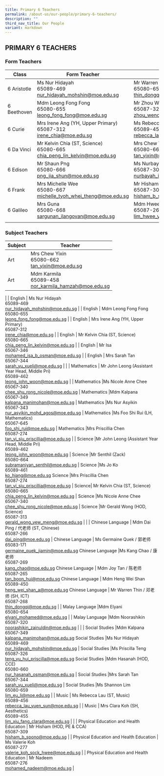 ```yaml
---
title: Primary 6 Teachers
permalink: /about-us/our-people/primary-6-teachers/
description: ""
third_nav_title: Our People
variant: markdown
---
```

## PRIMARY 6 TEACHERS

### Form Teachers

| Class | Form Teacher | Form Teacher |
|---|---|---|
| 6 Aristotle | Ms Nur Hidayah<br>65089-469<br>[nur\_hidayah\_mohshin@moe.edu.sg](mailto:nur\_hidayah\_mohshin@moe.edu.sg) |Mr Warren Thin (HOD, ICT)<br>65080-652<br>[thin\_dongqi@moe.edu.sg](mailto:thin\_dongqi@moe.edu.sg) |
| 6 Beethoven |Mdm Leong Fong Fong<br>65080-655<br>[leong\_fong\_fong@moe.edu.sg](mailto:leong\_fong\_fong@moe.edu.sg) | Mr Zhou Wencong (HOD, SM)<br>65087-322<br>[zhou\_wencong@moe.edu.sg](mailto:zhou\_wencong@moe.edu.sg) |
| 6 Curie | Mrs Irene Ang (YH, Upper Primary)<br>65087-312<br>[irene\_chia@moe.edu.sg](mailto:irene\_chia@moe.edu.sg) | Ms Rebecca Lau (ST, Music)<br>65089-456<br>[rebecca\_lau\_yuen\_sun@moe.edu.sg](mailto:rebecca\_lau\_yuen\_sun@moe.edu.sg) |
| 6 Da Vinci |Mr Kelvin Chia (ST, Science)<br>65080-665<br>[chia\_peng\_lin\_kelvin@moe.edu.sg](mailto:chia\_peng\_lin\_kelvin@moe.edu.sg) | Mrs Chew Yixin<br>65080-662<br>[tan\_yixin@moe.edu.sg](mailto:tan\_yixin@moe.edu.sg) |
| 6 Edison | Mr Shaun Png<br>65080-666<br>[png\_jia\_shun@moe.edu.sg](mailto:png\_jia\_shun@moe.edu.sg) | Ms Nurbayah<br>65087-300 (Ext 651)<br>[nurbayah\_ismail@moe.edu.sg](mailto:nurbayah\_ismail@moe.edu.sg) |
| 6 Frank | Mrs Michelle Wee<br>65080-667<br>[michelle\_tyoh\_whei\_theng@moe.edu.sg](mailto:michelle\_tyoh\_whei\_theng@moe.edu.sg) |Mr Hisham (HOD, PE &amp; CCA)<br>65087-309<br>[hisham\_b\_spono@moe.edu.sg](mailto:hisham\_b\_spono@moe.edu.sg) |
 6 Galileo | Mrs Guna<br>65080-668<br>[sargunan\_ilangovan@moe.edu.sg](mailto:sargunan\_ilangovan@moe.edu.sg) |Mdm Hwee Yeng<br>65087-268<br>[lim\_hwee\_yeng@moe.edu.sg](mailto:lim\_hwee\_yeng@moe.edu.sg)
| | | |

### Subject Teachers

| Subject | Teacher |
|---|---|
| Art |Mrs Chew Yixin<br>65080-662<br>[tan\_yixin@moe.edu.sg](mailto:tan\_yixin@moe.edu.sg) |
Art |Mdm Karmila<br>65089-458<br>[nor\_karmila\_hamzah@moe.edu.sg](mailto:nor\_karmila\_hamzah@moe.edu.sg)
|
| English | Ms Nur Hidayah<br>65089-469<br>[nur\_hidayah\_mohshin@moe.edu.sg](mailto:nur\_hidayah\_mohshin@moe.edu.sg) |
| English | Mdm Leong Fong Fong<br>65080-655<br>[leong\_fong\_fong@moe.edu.sg](mailto:leong\_fong\_fong@moe.edu.sg) |
| English | Mrs Irene Ang (YH, Upper Primary)<br>65087-312<br>[irene\_chia@moe.edu.sg](mailto:irene\_chia@moe.edu.sg) |
| English | Mr Kelvin Chia (ST, Science)<br>65080-665<br>[chia\_peng\_lin\_kelvin@moe.edu.sg](mailto:chia\_peng\_lin\_kelvin@moe.edu.sg) |
| English | Mr Isa<br>65067-346<br>[mohamed\_isa\_b\_osman@moe.edu.sg](mailto:mohamed\_isa\_b\_osman@moe.edu.sg) |
| English | Mrs&nbsp;Sarah Tan<br>65067-344<br>[sarah\_yu\_xueli@moe.edu.sg](mailto:sarah\_yu\_xueli@moe.edu.sg) |
|
| Mathematics | Mr&nbsp;John Leong (Assistant Year Head, Middle Pri)<br>65089-462<br>[leong\_john\_woon@moe.edu.sg](mailto:leong\_john\_woon@moe.edu.sg) |
| Mathematics |Ms&nbsp;Nicole Anne Chee<br>65067-340<br>[chee\_shu\_rong\_nicole@moe.edu.sg](mailto:chee\_shu\_rong\_nicole@moe.edu.sg) |
Mathematics |Mdm&nbsp;Kalpana<br>65067-349<br>[kalpana\_manimohan@moe.edu.sg](mailto:chee\_shu\_rong\_nicole@moe.edu.sg) |
Mathematics |Ms Nur Asyikin<br>65067-343<br>[nur\_asyikin\_mohd\_agos@moe.edu.sg](mailto:nur\_asyikin\_mohd\_agos@moe.edu.sg) |
Mathematics |Ms Foo Shi Rui (LH, Mathematics)<br>65067-645<br>[foo\_shi\_rui@moe.edu.sg](mailto:foo\_shi\_rui@moe.edu.sg) |
Mathematics |Mrs&nbsp;Priscillia Chen<br>65087-274<br>[tan\_yi\_siu\_priscillia@moe.edu.sg](mailto:tan\_yi\_siu\_priscillia@moe.edu.sg) |
|
Science |Mr John Leong (Assistant Year Head, Middle Pri)<br>65089-462<br>[leong\_john\_woon@moe.edu.sg](mailto:leong\_john\_woon@moe.edu.sg) |
Science |Mr Senthil (Zack)<br>65080-664<br>[subramaniyan\_senthil@moe.edu.sg](mailto:subramaniyan\_senthil@moe.edu.sg) |
Science |Ms&nbsp;Jo Ko<br>65089-461<br>[ko\_hiang@moe.edu.sg](mailto:vko\_hiang@moe.edu.sg) 
Science |Mrs&nbsp;Priscillia Chen<br>65087-274<br>[tan\_yi\_siu\_priscillia@moe.edu.sg](mailto:tan\_yi\_siu\_priscillia@moe.edu.sg) |
Science| Mr&nbsp;Kelvin Chia (ST, Science)<br>65080-665<br>[chia\_peng\_lin\_kelvin@moe.edu.sg](mailto:chia\_peng\_lin\_kelvin@moe.edu.sg) |
Science |Ms&nbsp;Nicole Anne Chee<br>65067-340<br>[chee\_shu\_rong\_nicole@moe.edu.sg](mailto:chee\_shu\_rong\_nicole@moe.edu.sg) |
Science |Mr Gerald Wong (HOD, Science)<br>65087-313<br>[gerald\_wong\_yew\_meng@moe.edu.sg](mailto:gerald\_wong\_yew\_meng@moe.edu.sg) |
|
| Chinese Language | Mdm&nbsp;Dai Ping / 代老师 (ST, Chinese)<br>65087-266<br>[dai\_ping@moe.edu.sg](mailto:dai\_ping@moe.edu.sg) |
Chinese Language | Ms Germaine Quek / 郭老师<br>65083-171<br>[germaine\_quek\_jiamin@moe.edu.sg](mailto:germaine\_quek\_jiamin@moe.edu.sg) 
Chinese Language |Ms Kang Chao /&nbsp;康老师<br>65087-269<br>[kang\_chao@moe.edu.sg](mailto:kang\_chao@moe.edu.sg) 
Chinese Language | Mdm Joy Tan / 陈老师<br>65087-265<br>[tan\_boon\_hui@moe.edu.sg](mailto:tan\_boon\_hui@moe.edu.sg) 
Chinese Language | Mdm Heng Wei Shan<br>65089-450<br>[heng\_wei\_shan\_a@moe.edu.sg](mailto:heng\_wei\_shan\_a@moe.edu.sg) 
Chinese Language | Mr Warren Thin /&nbsp;邓老师&nbsp;(SH, ICT)<br>65087-268<br>[thin\_dongqi@moe.edu.sg](mailto:thin\_dongqi@moe.edu.sg) 
|
| Malay Language |Mdm Elyani<br>65080-654<br>[elyani\_mohamed@moe.edu.sg](mailto:elyani\_mohamed@moe.edu.sg) |
| Malay Language  |Mdm Noorashikin<br>65087-320<br>[noorashikin\_zainuldin@moe.edu.sg](mailto:noorashikin\_zainuldin@moe.edu.sg) |
|
| Social Studies |Mdm&nbsp;Kalpana<br>65067-349<br>[kalpana\_manimohan@moe.edu.sg](mailto:kalpana\_manimohan@moe.edu.sg) 
Social Studies |Ms Nur Hidayah<br>65089-469<br>[nur\_hidayah\_mohshin@moe.edu.sg](mailto:nur\_hidayah\_mohshin@moe.edu.sg) |
Social Studies |Ms Priscilla Teng<br>65087-326<br>[teng\_yu\_hui\_priscilla@moe.edu.sg](mailto:teng\_yu\_hui\_priscilla@moe.edu.sg) 
Social Studies |Mdm&nbsp;Hasanah (HOD, CCE)<br>65080-660<br>[nur\_hasanah\_osman@moe.edu.sg](mailto:nur\_hasanah\_osman@moe.edu.sg) |
Social Studies |Mrs&nbsp;Sarah Tan<br>65067-344<br>[sarah\_yu\_xueli@moe.edu.sg](mailto:sarah\_yu\_xueli@moe.edu.sg) |
Social Studies |Ms Shannon Lim<br>65080-659<br>[lim\_eu\_li@moe.edu.sg](mailto:lim\_eu\_li@moe.edu.sg) 
|
| Music | Ms Rebecca Lau (ST, Music)<br>65089-456<br>[rebecca\_lau\_yuen\_sun@moe.edu.sg](mailto:rebecca\_lau\_yuen\_sun@moe.edu.sg) |
| Music | Mrs Clara Koh (SH, Aesthetics)<br>65089-455<br>[lim_xiu_fang_clara@moe.edu.sg](mailto:lim_xiu_fang_clara@moe.edu.sg) |
|
| Physical Education and Health Education | Mr Hisham (HOD, PE &amp; CCA)<br>65087-309<br>[hisham\_b\_spono@moe.edu.sg](mailto:hisham\_b\_spono@moe.edu.sg) |
| Physical Education and Health Education | Ms Valerie Koh<br>65087-277<br>[valerie\_koh\_sock\_hwee@moe.edu.sg](mailto:valerie\_koh\_sock\_hwee@moe.edu.sg) |
| Physical Education and Health Education | Mr Nadeem<br>65087-276<br>[mohamed_nadeem@moe.edu.sg](mailto:mohamed_nadeem@moe.edu.sg) |